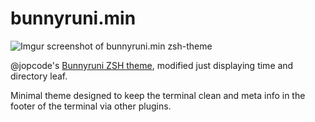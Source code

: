 # bunnyruni.min

![Imgur screenshot of bunnyruni.min zsh-theme](https://i.imgur.com/IgeeN9J.png)

@jopcode's [Bunnyruni ZSH theme](https://github.com/jopcode/oh-my-zsh-bunnyruni-theme), modified just displaying time and directory leaf. 

Minimal theme designed to keep the terminal clean and meta info in the footer of the terminal via other plugins.
